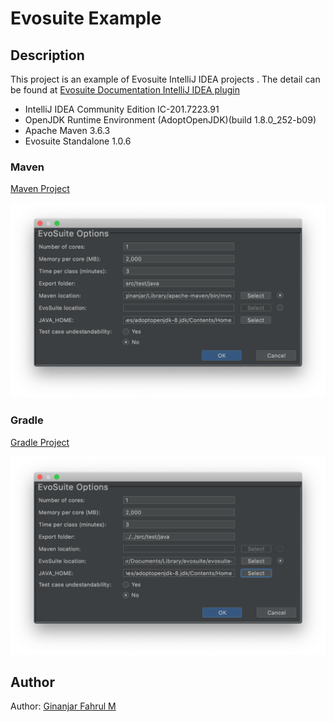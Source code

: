 # Evosuite Example

## Description

This project is an example of Evosuite IntelliJ IDEA projects . The detail can be found at [Evosuite Documentation IntelliJ IDEA plugin](http://www.evosuite.org/documentation/intellij-idea-plugin/)

+ IntelliJ IDEA Community Edition IC-201.7223.91
+ OpenJDK Runtime Environment (AdoptOpenJDK)(build 1.8.0_252-b09)
+ Apache Maven 3.6.3
+ Evosuite Standalone 1.0.6

### Maven

[Maven Project](https://github.com/ginanjarfm/evosuite-example/tree/master/EvosuiteMaven)

<img src="https://raw.githubusercontent.com/ginanjarfm/evosuite-example/master/media/maven-dialog.png"/>

### Gradle

[Gradle Project](https://github.com/ginanjarfm/evosuite-example/tree/master/EvosuiteGradle)

<img src="https://raw.githubusercontent.com/ginanjarfm/evosuite-example/master/media/gradle-dialog.png"/>

## Author

Author: [Ginanjar Fahrul M](https://www.upwork.com/freelancers/~015c944ce8d84e104c)

